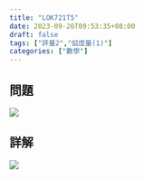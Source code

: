 ```yaml
---
title: "LOK721T5"
date: 2023-09-26T09:53:35+08:00
draft: false
tags: ["評量2","弧度量(1)"]
categories: ["數學"]
---
```

<!--more-->

## 問題
<img src="/posts/solution/LOK721T5-q.png">

## 詳解
<img src="/posts/solution/LOK721T5-sol.png">

